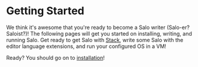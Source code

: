 # Getting Started

We think it's awesome that you're ready to become a Salo writer (Salo-er? Saloist?)! The following pages will get you started on installing, writing, and running Salo. Get ready to get Salo with [Stack](https://haskellstack.org), write some Salo with the editor language extensions, and run your configured OS in a VM!

Ready? You should go on to [installation](./INSTALLATION.md)!
